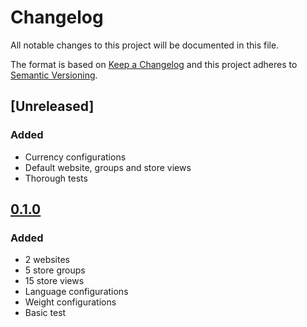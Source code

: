 # Changelog

All notable changes to this project will be documented in this file.

The format is based on [Keep a Changelog](http://keepachangelog.com/) and this project adheres to [Semantic Versioning](http://semver.org/).

## [Unreleased]
### Added
- Currency configurations
- Default website, groups and store views
- Thorough tests

## [0.1.0]
### Added
- 2 websites
- 5 store groups
- 15 store views
- Language configurations
- Weight configurations
- Basic test

[0.1.0]: https://github.com/shopgate/magento2-website-sample-data/releases/tag/0.1.0
